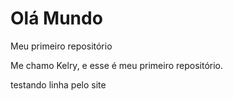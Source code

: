 # Olá Mundo
 Meu primeiro repositório

Me chamo Kelry, e esse é meu primeiro repositório.

testando  linha pelo site 
